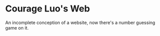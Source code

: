 # Courage Luo's Web
An incomplete conception of a website, now there's a number guessing game on it.
